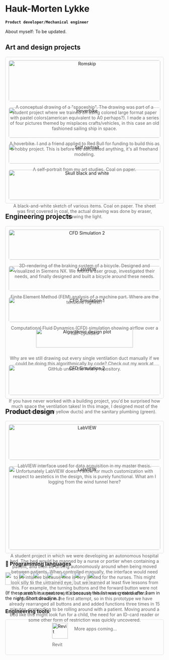 # Hauk-Morten Lykke

**`Product developer/Mechanical engineer`**

About myself: To be updated.


## Art and design projects

<div style="display: grid; grid-template-columns: repeat(auto-fit, minmax(300px, 1fr)); gap: 20px; padding: 10px; border: 1px solid #ddd; border-radius: 5px;">
  <div style="text-align: center;">
    <img src="photos/romskip.jpg" alt="Romskip" style="width: 100%; object-fit: cover; border-radius: 5px;" />
    <p style="margin-top: 10px; font-size: 14px; color: #666;">
      A conceptual drawing of a "spaceship". The drawing was part of a student project where we trained on using colored large format paper with pastel colors(american equivalent to A0 perhaps?). I made a series of four pictures themed by misplaces crafts/vehicles, in this case an old fashioned sailing ship in space.
    </p>
  </div>

  <div style="text-align: center;">
    <img src="photos/Hoverbike_render.jpg" alt="Hoverbike" style="width: 100%; object-fit: cover; border-radius: 5px;" />
    <p style="margin-top: 10px; font-size: 14px; color: #666;">
      A hoverbike. I and a friend applied to Red Bull for funding to build this as a hobby project. This is before we calculated anything, it's all freehand modeling.
    </p>
  </div>

  <div style="text-align: center;">
    <img src="photos/selvportrett.jpg" alt="Self portrait" style="width: 100%; object-fit: cover; border-radius: 5px;" />
    <p style="margin-top: 10px; font-size: 14px; color: #666;">
      A self-portrait from my art studies. Coal on paper.
    </p>
  </div>

  <div style="text-align: center;">
    <img src="photos/skalle_svart-hvitt.jpg" alt="Skull black and white" style="width: 100%; object-fit: cover; border-radius: 5px;" />
    <p style="margin-top: 10px; font-size: 14px; color: #666;">
      A black-and-white sketch of various items. Coal on paper. The sheet was first covered in coal, the actual drawing was done by eraser, drawing the light.
    </p>
  </div>
</div>


## Engineering projects

<div style="display: grid; grid-template-columns: repeat(auto-fit, minmax(300px, 1fr)); gap: 20px; padding: 10px; border: 1px solid #ddd; border-radius: 5px;">
  <div style="text-align: center;">
    <img src="photos/sykkelbremser.png" alt="CFD Simulation 2" style="width: 100%; object-fit: cover; border-radius: 5px;" />
    <p style="margin-top: 10px; font-size: 14px; color: #666;">
      3D-rendering of the braking system of a bicycle. Designed and visualized in Siemens NX. We found a user group, investigated their needs, and finally designed and built a bicycle around these needs.
    </p>
  </div>

  <div style="text-align: center;">
    <img src="photos/FEM.png" alt="LabVIEW" style="width: 100%; object-fit: cover; border-radius: 5px;" />
    <p style="margin-top: 10px; font-size: 14px; color: #666;">
      Finite Element Method (FEM) analysis of a machine part. Where are the tensions highest?
    </p>
  </div>
  
  <div style="text-align: center;">
    <img src="photos/CFD_1.png" alt="CFD Simulation 1" style="width: 100%; object-fit: cover; border-radius: 5px;" />
    <p style="margin-top: 10px; font-size: 14px; color: #666;">
      Computational Fluid Dynamics (CFD) simulation showing airflow over a half-cylinder.
    </p>
  </div>

  <div style="text-align: center;">
    <img src="photos/Artery_test_20250114.png" alt="Algorithmic design plot" style="width: 80%; object-fit: cover; border-radius: 5px;" />
    <p style="margin-top: 10px; font-size: 14px; color: #666;">
      Why are we still drawing out every single ventilation duct manually if we could be doing this algorithmically by code? Check out my work at GitHub under the Artery repository.
    </p>
  </div>


  <div style="text-align: center;">
    <img src="photos/ifc_model.png" alt="CFD Simulation 2" style="width: 100%; object-fit: cover; border-radius: 5px;" />
    <p style="margin-top: 10px; font-size: 14px; color: #666;">
      If you have never worked with a building project, you'd be surprised how much space the ventilation takes! In this image, I designed most of the ventilation (blue and yellow ducts) and the sanitary plumbing (green).
    </p>
  </div>
</div>

## Product design

<div style="display: grid; grid-template-columns: repeat(auto-fit, minmax(300px, 1fr)); gap: 20px; padding: 10px; border: 1px solid #ddd; border-radius: 5px;">
  <div style="text-align: center;">
    <img src="photos/LabVIEW.JPG" alt="LabVIEW" style="width: 100%; object-fit: cover; border-radius: 5px;" />
    <p style="margin-top: 10px; font-size: 14px; color: #666;">
      LabVIEW interface used for data acquisition in my master thesis. Unfortunately LabVIEW doesn't allow for much customization with respect to aestetics in the design, this is purely functional. What am I logging from the wind tunnel here?
    </p>
  </div>

  <div style="text-align: center;">
    <img src="photos/styrepanel_autonom-sykeseng.png" alt="LabVIEW" style="width: 100%; object-fit: cover; border-radius: 5px;" />
    <p style="margin-top: 10px; font-size: 14px; color: #666;">
      A student project in which we were developing an autonomous hospital bed. The bed would be manned by a nurse or portier when containing a patient, and then be driving autonomously around when being moved between patients. When controlled manually, the interface would need to be intuitive because time is very limited for the nurses. 
      This might look silly to the untrained eye, but we learned at least five lessons from this. For example, the turning buttons and the forward button were not possible to operate simultaneously when moving the bed in an ergonomical way in the first attempt, so in this prototype we have already rearranged all buttons and and added functions three times in 15 minutes, pretending to be rolling around with a patient. Moving around a bed like this might look fun for a child, the need for an ID-card reader or some other form of restriction was quickly uncovered.
    </p>
  </div>
</div>


### 🧰 Programming languages

<img src="https://cdn.jsdelivr.net/gh/devicons/devicon@latest/icons/csharp/csharp-original.svg" width="40px" />
<img src="https://cdn.jsdelivr.net/gh/devicons/devicon/icons/python/python-plain.svg" width="40px" />
<img src="https://cdn.jsdelivr.net/gh/devicons/devicon@latest/icons/cplusplus/cplusplus-original.svg" width="40px" />
<img src="https://cdn.jsdelivr.net/gh/devicons/devicon/icons/git/git-original.svg" width="40px" />
<img src="https://cdn.jsdelivr.net/gh/devicons/devicon@latest/icons/html5/html5-plain-wordmark.svg" width="40px" />
<img src="https://cdn.jsdelivr.net/gh/devicons/devicon/icons/css3/css3-plain.svg" width="40px" />
<img src="https://cdn.jsdelivr.net/gh/devicons/devicon/icons/javascript/javascript-plain.svg" width="40px" />

(If these aren't in a neat row, it's because this list was created after 1 am in the night. Short deadline..)
<br />

### Engineering tools

<div style="display: flex; flex-wrap: wrap; gap: 20px; justify-content: center; padding: 10px; border: 1px solid #ddd; border-radius: 5px;">
  <div style="align: left;">
    <img align="center" alt="Revit" width="50px" src="icons/autodesk-revit.svg" />
    <p style="margin-top: 10px; font-size: 14px; color: #666;">Revit</p>
  </div>
  <div style="text-align: center;">
    <p style="margin-top: 10px; font-size: 14px; color: #666;">More apps coming...</p>
  </div>
</div>
